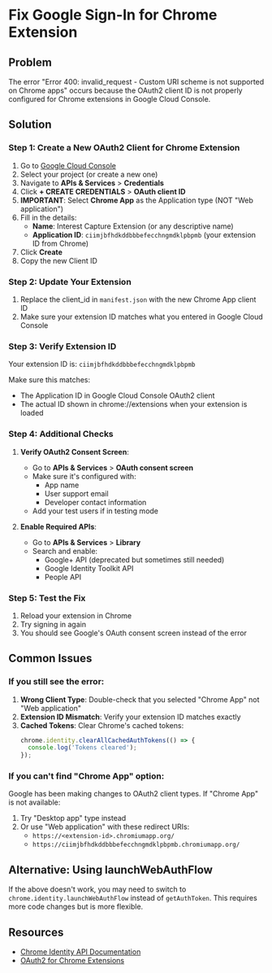 # Fix Google Sign-In for Chrome Extension

## Problem
The error "Error 400: invalid_request - Custom URI scheme is not supported on Chrome apps" occurs because the OAuth2 client ID is not properly configured for Chrome extensions in Google Cloud Console.

## Solution

### Step 1: Create a New OAuth2 Client for Chrome Extension

1. Go to [Google Cloud Console](https://console.cloud.google.com/)
2. Select your project (or create a new one)
3. Navigate to **APIs & Services** > **Credentials**
4. Click **+ CREATE CREDENTIALS** > **OAuth client ID**
5. **IMPORTANT**: Select **Chrome App** as the Application type (NOT "Web application")
6. Fill in the details:
   - **Name**: Interest Capture Extension (or any descriptive name)
   - **Application ID**: `ciimjbfhdkddbbbefecchngmdklpbpmb` (your extension ID from Chrome)
7. Click **Create**
8. Copy the new Client ID

### Step 2: Update Your Extension

1. Replace the client_id in `manifest.json` with the new Chrome App client ID
2. Make sure your extension ID matches what you entered in Google Cloud Console

### Step 3: Verify Extension ID

Your extension ID is: `ciimjbfhdkddbbbefecchngmdklpbpmb`

Make sure this matches:
- The Application ID in Google Cloud Console OAuth2 client
- The actual ID shown in chrome://extensions when your extension is loaded

### Step 4: Additional Checks

1. **Verify OAuth2 Consent Screen**:
   - Go to **APIs & Services** > **OAuth consent screen**
   - Make sure it's configured with:
     - App name
     - User support email
     - Developer contact information
   - Add your test users if in testing mode

2. **Enable Required APIs**:
   - Go to **APIs & Services** > **Library**
   - Search and enable:
     - Google+ API (deprecated but sometimes still needed)
     - Google Identity Toolkit API
     - People API

### Step 5: Test the Fix

1. Reload your extension in Chrome
2. Try signing in again
3. You should see Google's OAuth consent screen instead of the error

## Common Issues

### If you still see the error:
1. **Wrong Client Type**: Double-check that you selected "Chrome App" not "Web application"
2. **Extension ID Mismatch**: Verify your extension ID matches exactly
3. **Cached Tokens**: Clear Chrome's cached tokens:
   ```javascript
   chrome.identity.clearAllCachedAuthTokens(() => {
     console.log('Tokens cleared');
   });
   ```

### If you can't find "Chrome App" option:
Google has been making changes to OAuth2 client types. If "Chrome App" is not available:
1. Try "Desktop app" type instead
2. Or use "Web application" with these redirect URIs:
   - `https://<extension-id>.chromiumapp.org/`
   - `https://ciimjbfhdkddbbbefecchngmdklpbpmb.chromiumapp.org/`

## Alternative: Using launchWebAuthFlow

If the above doesn't work, you may need to switch to `chrome.identity.launchWebAuthFlow` instead of `getAuthToken`. This requires more code changes but is more flexible.

## Resources
- [Chrome Identity API Documentation](https://developer.chrome.com/docs/extensions/reference/identity/)
- [OAuth2 for Chrome Extensions](https://developer.chrome.com/docs/extensions/mv3/tut_oauth/)